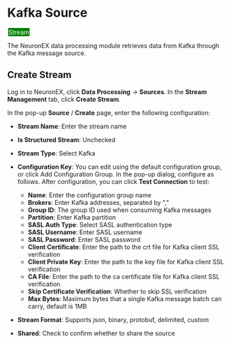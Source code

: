 # Kafka Source

<span style="background:green;color:white;padding:1px;margin:2px">Stream</span>

The NeuronEX data processing module retrieves data from Kafka through the Kafka message source.

## Create Stream

Log in to NeuronEX, click **Data Processing** -> **Sources**. In the **Stream Management** tab, click **Create Stream**.

In the pop-up **Source** / **Create** page, enter the following configuration:

- **Stream Name**: Enter the stream name
- **Is Structured Stream**: Unchecked
- **Stream Type**: Select Kafka
- **Configuration Key**: You can edit using the default configuration group, or click Add Configuration Group. In the pop-up dialog, configure as follows. After configuration, you can click **Test Connection** to test:

  - **Name**: Enter the configuration group name
  - **Brokers**: Enter Kafka addresses, separated by ","
  - **Group ID**: The group ID used when consuming Kafka messages
  - **Partition**: Enter Kafka partition
  - **SASL Auth Type**: Select SASL authentication type
  - **SASL Username**: Enter SASL username
  - **SASL Password**: Enter SASL password
  - **Client Certificate**: Enter the path to the crt file for Kafka client SSL verification
  - **Client Private Key**: Enter the path to the key file for Kafka client SSL verification
  - **CA File**: Enter the path to the ca certificate file for Kafka client SSL verification
  - **Skip Certificate Verification**: Whether to skip SSL verification
  - **Max Bytes**: Maximum bytes that a single Kafka message batch can carry, default is 1MB
- **Stream Format**: Supports json, binary, protobuf, delimited, custom
- **Shared**: Check to confirm whether to share the source